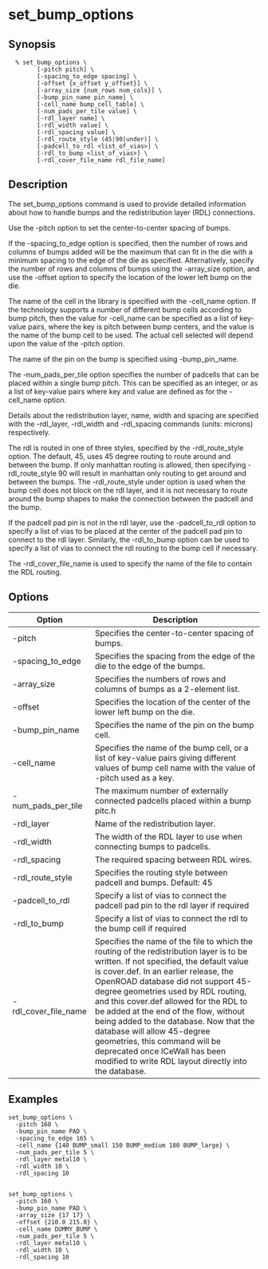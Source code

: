 # set_bump_options

## Synopsis
```
  % set_bump_options \
        [-pitch pitch] \
        [-spacing_to_edge spacing] \
        [-offset {x_offset y_offset}] \
        [-array_size {num_rows num_cols}] \
        [-bump_pin_name pin_name] \
        [-cell_name bump_cell_table] \
        [-num_pads_per_tile value] \
        [-rdl_layer name] \
        [-rdl_width value] \
        [-rdl_spacing value] \
        [-rdl_route_style (45|90|under)] \
        [-padcell_to_rdl <list_of_vias>] \
        [-rdl_to_bump <list_of_vias>] \
        [-rdl_cover_file_name rdl_file_name]
```

## Description
The set_bump_options command is used to provide detailed information about how to handle bumps and the redistribution layer (RDL) connections.

Use the -pitch option to set the center-to-center spacing of bumps.

If the -spacing_to_edge option is specified, then the number of rows and columns of bumps added will be the maximum that can fit in the die with a minimum spacing to the edge of the die as specified. Alternatively, specify the number of rows and columns of bumps using the -array_size option, and use the -offset option to specify the location of the lower left bump on the die.

The name of the cell in the library is specified with the -cell_name option. If the technology supports a number of different bump cells according to bump pitch, then the value for -cell_name can be specified as a list of key-value pairs, where the key is pitch between bump centers, and the value is the name of the bump cell to be used. The actual cell selected will depend upon the value of the -pitch option.

The name of the pin on the bump is specified using -bump_pin_name.

The -num_pads_per_tile option specifies the number of padcells that can be placed within a single bump pitch. This can be specified as an integer, or as a list of key-value pairs where key and value are defined as for the -cell_name option.

Details about the redistribution layer, name, width and spacing are specified with the -rdl_layer, -rdl_width and -rdl_spacing commands (units: microns) respectively.

The rdl is routed in one of three styles, specified by the -rdl_route_style option. The default, 45, uses 45 degree routing to route around and between the bump. If only manhattan routing is allowed, then specifying -rdl_route_style 90 will result in manhattan only routing to get around and between the bumps. The -rdl_route_style under option is used when the bump cell does not block on the rdl layer, and it is not necessary to route around the bump shapes to make the connection between the padcell and the bump.

If the padcell pad pin is not in the rdl layer, use the -padcell_to_rdl option to specify a list of vias to be placed at the center of the padcell pad pin to connect to the rdl layer. Similarly, the -rdl_to_bump option can be used to specify a list of vias to connect the rdl routing to the bump cell if necessary.

The -rdl_cover_file_name is used to specify the name of the file to contain the RDL routing.

## Options

| Option | Description |
| --- | --- |
| -pitch | Specifies the center-to-center spacing of bumps. |
| -spacing_to_edge | Specifies the spacing from the edge of the die to the edge of the bumps. |
| -array_size | Specifies the numbers of rows and columns of bumps as a 2-element list. |
| -offset | Specifies the location of the center of the lower left bump on the die. |
| -bump_pin_name | Specifies the name of the pin on the bump cell. |
| -cell_name | Specifies the name of the bump cell, or a list of key-value pairs giving different values of bump cell name with the value of -pitch used as a key. |
| -num_pads_per_tile | The maximum number of externally connected padcells placed within a bump pitc.h |
| -rdl_layer | Name of the redistribution layer. |
| -rdl_width | The width of the RDL layer to use when connecting bumps to padcells. |
| -rdl_spacing | The required spacing between RDL wires. |
| -rdl_route_style | Specifies the routing style between padcell and bumps. Default: 45 |
| -padcell_to_rdl | Specify a list of vias to connect the padcell pad pin to the rdl layer if required |
| -rdl_to_bump | Specify a list of vias to connect the rdl to the bump cell if required |
| -rdl_cover_file_name | Specifies the name of the file to which the routing of the redistribution layer is to be written. If not specified, the default value is cover.def.  In an earlier release, the OpenROAD database did not support 45-degree geometries used by RDL routing, and this cover.def allowed for the RDL to be added at the end of the flow, without being added to the database. Now that the database will allow 45-degree geometries, this command will be deprecated once ICeWall has been modified to write RDL layout directly into the database. |

## Examples
```
set_bump_options \
  -pitch 160 \
  -bump_pin_name PAD \
  -spacing_to_edge 165 \
  -cell_name {140 BUMP_small 150 BUMP_medium 180 BUMP_large} \
  -num_pads_per_tile 5 \
  -rdl_layer metal10 \
  -rdl_width 10 \
  -rdl_spacing 10


set_bump_options \
  -pitch 160 \
  -bump_pin_name PAD \
  -array_size {17 17} \
  -offset {210.0 215.0} \
  -cell_name DUMMY_BUMP \
  -num_pads_per_tile 5 \
  -rdl_layer metal10 \
  -rdl_width 10 \
  -rdl_spacing 10
```

